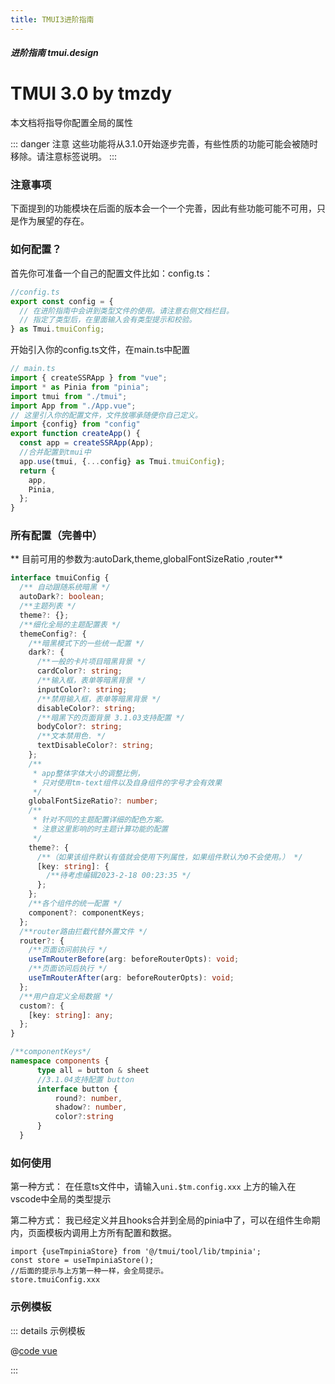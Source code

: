 ```yaml
---
title: TMUI3进阶指南
---
```


<dirtoc></dirtoc>

##### 进阶指南 tmui.design

# TMUI 3.0 by tmzdy

本文档将指导你配置全局的属性

::: danger 注意
这些功能将从3.1.0开始逐步完善，有些性质的功能可能会被随时移除。请注意标签说明。
:::

### 注意事项

下面提到的功能模块在后面的版本会一个一个完善，因此有些功能可能不可用，只是作为展望的存在。<br>

### 如何配置？

首先你可准备一个自己的配置文件比如：config.ts：

```ts
//config.ts
export const config = {
  // 在进阶指南中会讲到类型文件的使用。请注意右侧文档栏目。
  // 指定了类型后，在里面输入会有类型提示和校验。
} as Tmui.tmuiConfig;
```

开始引入你的config.ts文件，在main.ts中配置

```ts
// main.ts
import { createSSRApp } from "vue";
import * as Pinia from "pinia";
import tmui from "./tmui";
import App from "./App.vue";
// 这里引入你的配置文件，文件放哪承随便你自己定义。
import {config} from "config"
export function createApp() {
  const app = createSSRApp(App);
  //合并配置到tmui中
  app.use(tmui, {...config} as Tmui.tmuiConfig);
  return {
    app,
    Pinia,
  };
}
```

### 所有配置（完善中）

** 目前可用的参数为:autoDark,theme,globalFontSizeRatio ,router**

```ts
interface tmuiConfig {
  /** 自动跟随系统暗黑 */
  autoDark?: boolean;
  /**主题列表 */
  theme?: {};
  /**细化全局的主题配置表 */
  themeConfig?: {
    /**暗黑模式下的一些统一配置 */
    dark?: {
      /**一般的卡片项目暗黑背景 */
      cardColor?: string;
      /**输入框，表单等暗黑背景 */
      inputColor?: string;
      /**禁用输入框，表单等暗黑背景 */
      disableColor?: string;
      /**暗黑下的页面背景 3.1.03支持配置 */
      bodyColor?: string;
      /**文本禁用色. */
      textDisableColor?: string;
    };
    /**
     * app整体字体大小的调整比例，
     * 只对使用tm-text组件以及自身组件的字号才会有效果
     */
    globalFontSizeRatio?: number;
    /**
     * 针对不同的主题配置详细的配色方案。
     * 注意这里影响的时主题计算功能的配置
     */
    theme?: {
      /**（如果该组件默认有值就会使用下列属性，如果组件默认为0不会使用。） */
      [key: string]: {
        /**待考虑编辑2023-2-18 00:23:35 */
      };
    };
    /**各个组件的统一配置 */
    component?: componentKeys;
  };
  /**router路由拦截代替外置文件 */
  router?: {
    /**页面访问前执行 */
    useTmRouterBefore(arg: beforeRouterOpts): void;
    /**页面访问后执行 */
    useTmRouterAfter(arg: beforeRouterOpts): void;
  };
  /**用户自定义全局数据 */
  custom?: {
    [key: string]: any;
  };
}

/**componentKeys*/
namespace components {
      type all = button & sheet
      //3.1.04支持配置 button
      interface button { 
          round?: number,
          shadow?: number,
          color?:string
      }
  }
```

### 如何使用

第一种方式：
在任意ts文件中，请输入``` uni.$tm.config.xxx ```
上方的输入在vscode中全局的类型提示

第二种方式：
我已经定义并且hooks合并到全局的pinia中了，可以在组件生命期内，页面模板内调用上方所有配置和数据。
```vue
import {useTmpiniaStore} from '@/tmui/tool/lib/tmpinia';
const store = useTmpiniaStore();
//后面的提示与上方第一种一样，会全局提示。
store.tmuiConfig.xxx
```

### 示例模板

::: details 示例模板

@[code vue](tmui/tool/lib/tmuiconfigDefault.ts)

:::